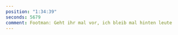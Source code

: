 ```yaml
---
position: "1:34:39"
seconds: 5679
comment: Footman: Geht ihr mal vor, ich bleib mal hinten leute
---
```


